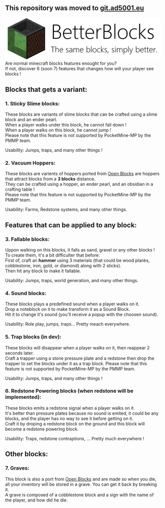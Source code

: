 ## This repository was moved to [git.ad5001.eu](https://git.ad5001.eu/Ad5001/BetterBlocks)
![banner](https://raw.githubusercontent.com/Ad5001/BetterBlocks/master/Banner.png)    
Are normal minecraft blocks features enought for you?    
If not, discover 6 (soon 7) features that changes how will your player see blocks !    

## Blocks that gets a variant:
### 1. Sticky Slime blocks:
These blocks are variants of slime blocks that can be crafted using a slime block and an ender pearl.    
When a player walks under this block, he cannot fall down !   
When a player walks on this block, he cannot jump !       
Please note that this feature is not supported by PocketMine-MP by the PMMP team.   
   
Usability: Jumps, traps, and many other things !
### 2. Vacuum Hoppers:
These blocks are varients of hoppers ported from [Open Blocks](https://github.com/OpenMods/OpenBlocks) are hoppers that attract blocks from a **3 blocks** distance.    
They can be crafted using a hopper, an ender pearl, and an obsidian in a crafting table !    
Please note that this feature is not supported by PocketMine-MP by the PMMP team.   
    
Usability: Farms, Redstone systems, and many other things.
## Features that can be applied to any block:
### 3. Fallable blocks:
Uppon walking on this blocks, it falls as sand, gravel or any other blocks !     
To create them, it's a bit difficulter that before:    
First of, craft an **hammer** using 3 materials (that could be wood planks, cobblestone, iron, gold, or diamond) along with 2 sticks).    
Then hit any block to make it fallable.    
    
Usability: Jumps, traps, world generation, and many other things.    
### 4. Sound blocks:
These blocks plays a predefined sound when a player walks on it.    
Drop a noteblock on it to make transform it as a Sound Block.    
Hit it to change it's sound (you'll receive a popup with the choosen sound).    
     
Usability: Role play, jumps, traps... Pretty meach everywhere.   
### 5. Trap blocks (in dev):
These blocks will disappear when a player walks on it, then reappear 2 seconds later.    
Craft a trapper using a stone pressure plate and a redstone then drop the trapper to set the blocks under it as a trap block.
Please note that this feature is not supported by PocketMine-MP by the PMMP team.       
    
Usability: Jumps, traps, and many other things !
### 6. Redstone Powering blocks (when redstone will be implemented):
These blocks emits a redstone signal when a player walks on it.    
It's better than pressure plates because no sound is emited, it could be any blocks, and the player has no way to see it before getting on it.    
Craft it by droping a redstone block on the ground and this block will become a redstone powering block.   
    
Usability: Traps, redstone contraptions, ... Pretty much everywhere !

## Other blocks:
### 7. Graves:
This block is also a port from  [Open Blocks](https://github.com/OpenMods/OpenBlocks) and are made so when you die, all your inventory will be stored in a grave. You can get it back by breaking it.    
A grave is composed of a cobblestone block and a sign with the name of the player, and how did he die.
